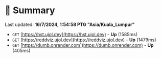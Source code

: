 # 📖 Summary
Last updated: **16/7/2024, 1:54:58 PTG "Asia/Kuala_Lumpur"**

- `GET` [https://hst.ujol.dev](https://hst.ujol.dev) - **Up** (1585ms)
- `GET` [https://reddviz.ujol.dev](https://reddviz.ujol.dev) - **Up** (1479ms)
- `GET` [https://dumb.onrender.com](https://dumb.onrender.com) - **Up** (405ms)

